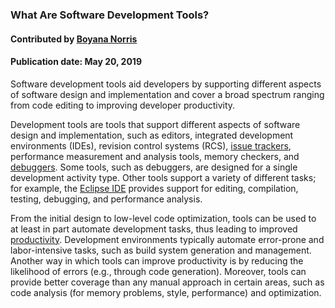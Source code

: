 ### What Are Software Development Tools?
#### Contributed by [Boyana Norris](https://github.com/brnorris03)
#### Publication date: May 20, 2019

<!--deck start--->
Software development tools aid developers by supporting different aspects of software design and implementation and cover a broad spectrum ranging from code editing to improving developer productivity.
<!--deck end--->

<!--body start--->
Development tools are tools that support different aspects of software design and implementation, such as editors, 
integrated development environments (IDEs), revision control systems (RCS), [issue trackers](WhatIsIssueTracking.md), 
performance measurement and analysis tools, memory checkers, and [debuggers](WhatIsDebugging.md). Some tools, such as debuggers, are designed for a single development activity type.  Other tools support a variety of different tasks; for example, the [Eclipse IDE](https://eclipse.org/ide/) provides support for  editing, compilation, testing, debugging, and performance analysis.

From the initial design to low-level code optimization, tools can be used to 
at least in part automate development tasks, thus leading to improved [productivity](WhatIsSwProductivity.md).
Development environments typically automate error-prone and labor-intensive tasks, such as build system
generation and management.
Another way in which tools can improve productivity is by reducing the likelihood of errors (e.g., 
through code generation). Moreover,
tools can provide better coverage than any manual approach in certain areas, such as code analysis
(for memory problems, style, performance) and optimization.
<!-- body end --->

<!---
Publish: yes
Pinned: yes
Topics: development tools
--->
